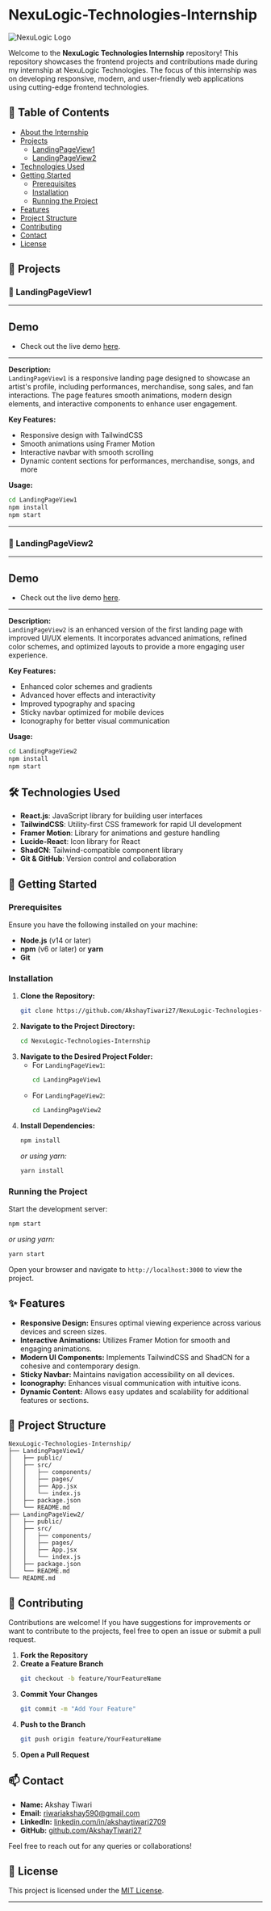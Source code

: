 # NexuLogic-Technologies-Internship

![NexuLogic Logo](https://nexuslogictech.com/assets/images/Logo-transparent.png)

Welcome to the **NexuLogic Technologies Internship** repository! This repository showcases the frontend projects and contributions made during my internship at NexuLogic Technologies. The focus of this internship was on developing responsive, modern, and user-friendly web applications using cutting-edge frontend technologies.

## 🚀 Table of Contents

- [About the Internship](#about-the-internship)
- [Projects](#projects)
  - [LandingPageView1](#landingpageview1)
  - [LandingPageView2](#landingpageview2)
- [Technologies Used](#technologies-used)
- [Getting Started](#getting-started)
  - [Prerequisites](#prerequisites)
  - [Installation](#installation)
  - [Running the Project](#running-the-project)
- [Features](#features)
- [Project Structure](#project-structure)
- [Contributing](#contributing)
- [Contact](#contact)
- [License](#license)


## 📁 Projects

### 🎨 LandingPageView1


---
## Demo

- Check out the live demo [here](https://landing-page-cj3l433uo-akshay-tiwaris-projects-3a5939cb.vercel.app/landing1).

---

**Description:**  
`LandingPageView1` is a responsive landing page designed to showcase an artist's profile, including performances, merchandise, song sales, and fan interactions. The page features smooth animations, modern design elements, and interactive components to enhance user engagement.

**Key Features:**
- Responsive design with TailwindCSS
- Smooth animations using Framer Motion
- Interactive navbar with smooth scrolling
- Dynamic content sections for performances, merchandise, songs, and more


**Usage:**
```bash
cd LandingPageView1
npm install
npm start


```
---

### 🎨 LandingPageView2

---
## Demo

- Check out the live demo [here](https://landing-page-cj3l433uo-akshay-tiwaris-projects-3a5939cb.vercel.app/landing2).

---


**Description:**  
`LandingPageView2` is an enhanced version of the first landing page with improved UI/UX elements. It incorporates advanced animations, refined color schemes, and optimized layouts to provide a more engaging user experience.

**Key Features:**
- Enhanced color schemes and gradients
- Advanced hover effects and interactivity
- Improved typography and spacing
- Sticky navbar optimized for mobile devices
- Iconography for better visual communication


**Usage:**
```bash
cd LandingPageView2
npm install
npm start
```

## 🛠️ Technologies Used

- **React.js**: JavaScript library for building user interfaces
- **TailwindCSS**: Utility-first CSS framework for rapid UI development
- **Framer Motion**: Library for animations and gesture handling
- **Lucide-React**: Icon library for React
- **ShadCN**: Tailwind-compatible component library
- **Git & GitHub**: Version control and collaboration

## 🏁 Getting Started

### Prerequisites

Ensure you have the following installed on your machine:

- **Node.js** (v14 or later)
- **npm** (v6 or later) or **yarn**
- **Git**

### Installation

1. **Clone the Repository:**
   ```bash
   git clone https://github.com/AkshayTiwari27/NexuLogic-Technologies-Internship.git
   ```
2. **Navigate to the Project Directory:**
   ```bash
   cd NexuLogic-Technologies-Internship
   ```
3. **Navigate to the Desired Project Folder:**
   - For `LandingPageView1`:
     ```bash
     cd LandingPageView1
     ```
   - For `LandingPageView2`:
     ```bash
     cd LandingPageView2
     ```
4. **Install Dependencies:**
   ```bash
   npm install
   ```
   *or using yarn:*
   ```bash
   yarn install
   ```

### Running the Project

Start the development server:

```bash
npm start
```
*or using yarn:*
```bash
yarn start
```

Open your browser and navigate to `http://localhost:3000` to view the project.

## ✨ Features

- **Responsive Design:** Ensures optimal viewing experience across various devices and screen sizes.
- **Interactive Animations:** Utilizes Framer Motion for smooth and engaging animations.
- **Modern UI Components:** Implements TailwindCSS and ShadCN for a cohesive and contemporary design.
- **Sticky Navbar:** Maintains navigation accessibility on all devices.
- **Iconography:** Enhances visual communication with intuitive icons.
- **Dynamic Content:** Allows easy updates and scalability for additional features or sections.

## 📂 Project Structure

```
NexuLogic-Technologies-Internship/
├── LandingPageView1/
│   ├── public/
│   ├── src/
│   │   ├── components/
│   │   ├── pages/
│   │   ├── App.jsx
│   │   └── index.js
│   ├── package.json
│   └── README.md
├── LandingPageView2/
│   ├── public/
│   ├── src/
│   │   ├── components/
│   │   ├── pages/
│   │   ├── App.jsx
│   │   └── index.js
│   ├── package.json
│   └── README.md
└── README.md
```

## 🤝 Contributing

Contributions are welcome! If you have suggestions for improvements or want to contribute to the projects, feel free to open an issue or submit a pull request.

1. **Fork the Repository**
2. **Create a Feature Branch**
   ```bash
   git checkout -b feature/YourFeatureName
   ```
3. **Commit Your Changes**
   ```bash
   git commit -m "Add Your Feature"
   ```
4. **Push to the Branch**
   ```bash
   git push origin feature/YourFeatureName
   ```
5. **Open a Pull Request**

## 📫 Contact

- **Name:** Akshay Tiwari
- **Email:** riwariakshay590@gmail.com
- **LinkedIn:** [linkedin.com/in/akshaytiwari2709](https://www.linkedin.com/in/akshay-tiwari2709/)
- **GitHub:** [github.com/AkshayTiwari27](https://github.com/AkshayTiwari27)

Feel free to reach out for any queries or collaborations!

## 📝 License

This project is licensed under the [MIT License](LICENSE).

---

